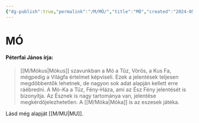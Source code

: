 ```yaml
---
{"dg-publish":true,"permalink":"/M/MÓ/","title":"MÓ","created":"2024-05-11T00:32","updated":"2024-05-11T00:32"}
---
```



# MÓ

#### Péterfai János írja:

> [[M/Mókus\|Mókus]] szavunkban a Mó a Tűz, Vörös, a Kus Fa, mégpedig a Világfa értelmet képviseli. Ezek a jelentések teljesen megdöbbentők lehetnek, de nagyon sok adat alapján kellett erre ráébredni. A Mó-Ka a Tűz, Fény-Háza, ami az Ész Fény jelentését is bizonyítja. Az Észnek is nagy tartománya van, jelentése megkérdőjelezhetetlen. A [[M/Móka\|Móka]] is az eszesek játéka.  

Lásd még alapját [[M/MU\|MU]].  